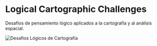 # Logical Cartographic Challenges
Desafios de pensamiento lógico aplicados a la cartografía y al análisis espacial.

![Desafios Lógicos de Cartografía](https://th.bing.com/th/id/OIG.m6VHXAOQi2sZGtgruTJS?pid=ImgGn)
